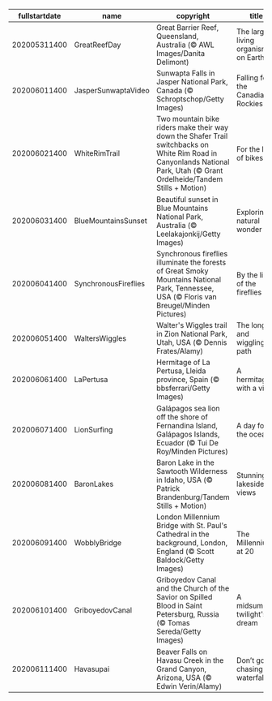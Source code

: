 |fullstartdate|name|copyright|title|image|
|--|--|--|--|--|
202005311400|GreatReefDay|Great Barrier Reef, Queensland, Australia (© AWL Images/Danita Delimont)|The largest living organism on Earth|![](/en-AU/2020/06/202005311400GreatReefDay.jpg)|
202006011400|JasperSunwaptaVideo|Sunwapta Falls in Jasper National Park, Canada (© Schroptschop/Getty Images)|Falling for the Canadian Rockies|![](/en-AU/2020/06/202006011400JasperSunwaptaVideo.jpg)|
202006021400|WhiteRimTrail|Two mountain bike riders make their way down the Shafer Trail switchbacks on White Rim Road in Canyonlands National Park, Utah (© Grant Ordelheide/Tandem Stills + Motion)|For the love of bikes|![](/en-AU/2020/06/202006021400WhiteRimTrail.jpg)|
202006031400|BlueMountainsSunset|Beautiful sunset in Blue Mountains National Park, Australia (© Leelakajonkij/Getty Images)|Exploring a natural wonder|![](/en-AU/2020/06/202006031400BlueMountainsSunset.jpg)|
202006041400|SynchronousFireflies|Synchronous fireflies illuminate the forests of Great Smoky Mountains National Park, Tennessee, USA (© Floris van Breugel/Minden Pictures)|By the light of the fireflies|![](/en-AU/2020/06/202006041400SynchronousFireflies.jpg)|
202006051400|WaltersWiggles|Walter's Wiggles trail in Zion National Park, Utah, USA (© Dennis Frates/Alamy)|The long and wiggling path|![](/en-AU/2020/06/202006051400WaltersWiggles.jpg)|
202006061400|LaPertusa|Hermitage of La Pertusa, Lleida province, Spain (© bbsferrari/Getty Images)|A hermitage with a view|![](/en-AU/2020/06/202006061400LaPertusa.jpg)|
202006071400|LionSurfing|Galápagos sea lion off the shore of Fernandina Island, Galápagos Islands, Ecuador (© Tui De Roy/Minden Pictures)|A day for the oceans|![](/en-AU/2020/06/202006071400LionSurfing.jpg)|
202006081400|BaronLakes|Baron Lake in the Sawtooth Wilderness in Idaho, USA (© Patrick Brandenburg/Tandem Stills + Motion)|Stunning lakeside views|![](/en-AU/2020/06/202006081400BaronLakes.jpg)|
202006091400|WobblyBridge|London Millennium Bridge with St. Paul's Cathedral in the background, London, England (© Scott Baldock/Getty Images)|The Millennium at 20|![](/en-AU/2020/06/202006091400WobblyBridge.jpg)|
202006101400|GriboyedovCanal|Griboyedov Canal and the Church of the Savior on Spilled Blood in Saint Petersburg, Russia (© Tomas Sereda/Getty Images)|A midsummer twilight's dream|![](/en-AU/2020/06/202006101400GriboyedovCanal.jpg)|
202006111400|Havasupai|Beaver Falls on Havasu Creek in the Grand Canyon, Arizona, USA (© Edwin Verin/Alamy)|Don’t go chasing waterfalls|![](/en-AU/2020/06/202006111400Havasupai.jpg)|
